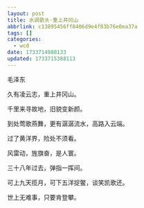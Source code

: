 ```yaml
---
layout: post
title: 水调歌头·重上井冈山
abbrlink: c13895456ff8406d9e4f83b76e0ea37a
tags: []
categories:
  - wcd
date: 1733714988133
updated: 1733715388113
---
```


毛泽东

久有凌云志，重上井冈山。

千里来寻故地，旧貌变新颜。

到处莺歌燕舞，更有潺潺流水，高路入云端。

过了黄洋界，险处不须看。

风雷动，旌旗奋，是人寰。

三十八年过去，弹指一挥间。

可上九天揽月，可下五洋捉鳖，谈笑凯歌还。

世上无难事，只要肯登攀。
